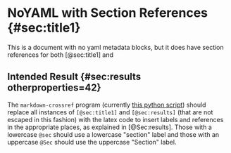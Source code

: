 # NoYAML with Section References {#sec:title1}
This is a document with no yaml metadata blocks, but it does have section references for both [@sec:title1] and

## Intended Result {#sec:results otherproperties=42}
The `markdown-crossref` program (currently [this python script](../markdown-crossref.py)) should replace all instances of `[@sec:title1]` and `[@sec:results]` (that are not escaped in this fashion) with the latex code to insert labels and references in the appropriate places, as explained in [@Sec:results]. Those with a lowercase `@sec` should use a lowercase "section" label and those with an uppercase `@Sec` should use the uppercase "Section" label.

